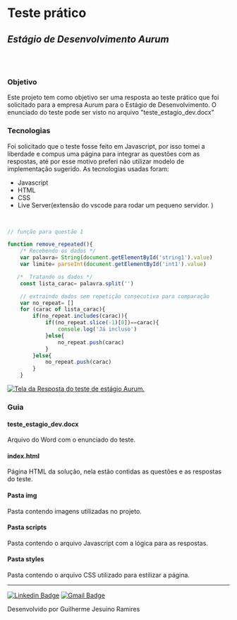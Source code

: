 # Teste prático
## *Estágio de Desenvolvimento Aurum*

<br/><br/>
### Objetivo
Este projeto tem como objetivo ser uma resposta ao teste prático que foi solicitado para a empresa Aurum para o Estágio de Desenvolvimento.
O enunciado do teste pode ser visto no arquivo "teste_estagio_dev.docx"

### Tecnologias
Foi solicitado que o teste fosse feito em Javascript, por isso tomei a liberdade e compus uma página para integrar as questões com as respostas, até por esse motivo preferi não utilizar modelo de implementação sugerido. As tecnologias usadas foram:
- Javascript
- HTML
- CSS
- Live Server(extensão do vscode para rodar um pequeno servidor. )
<br/>

```javascript
// função para questão 1

function remove_repeated(){
    /* Recebendo os dados */
    var palavra= String(document.getElementById('string1').value)
    var limite= parseInt(document.getElementById('int1').value)

   /*  Tratando os dados */
    const lista_carac= palavra.split('') 

    // extraindo dados sem repetição consecutiva para comparação
    var no_repeat= [] 
    for (carac of lista_carac){
        if(no_repeat.includes(carac)){
            if((no_repeat.slice(-1)[0])==carac){
                console.log('Já incluso')
            }else{
                no_repeat.push(carac)
            }
        }else{
            no_repeat.push(carac)
        }
    }
```

[![Tela da Resposta do teste de estágio Aurum.](https://i.imgur.com/B2HVdnE.png "Tela da Resposta do teste de estágio Aurum.")](https://www.aurum.com.br/ "Tela da Resposta do teste de estágio Aurum.")

### Guia
#### teste_estagio_dev.docx
Arquivo do Word com o enunciado do teste.
#### index.html
Página HTML da solução, nela estão contidas as questões e as respostas do teste.
#### Pasta img
Pasta contendo imagens utilizadas no projeto.
#### Pasta scripts 
Pasta contendo o arquivo Javascript com a lógica para as respostas.
#### Pasta styles
Pasta contendo o arquivo CSS utilizado para estilizar a página.

---
 [![Linkedin Badge](https://img.shields.io/badge/-LinkedIn-blue?style=flat-square&logo=Linkedin&logoColor=white&link=https://www.linkedin.com/in/guilherme-ramires-4480a0160)](https://www.linkedin.com/in/guilherme-ramires-4480a0160/)   [![Gmail Badge](https://img.shields.io/badge/-Gmail-c14438?style=flat-square&logo=Gmail&logoColor=white&link=mailto:guilhermejramires@gmail.com)](mailto:guilhermejramires@gmail.com)

Desenvolvido por Guilherme Jesuino Ramires 
